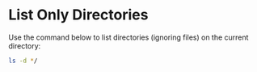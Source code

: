 # List Only Directories

Use the command below to list directories (ignoring files) on the current directory:

```bash
ls -d */
```

